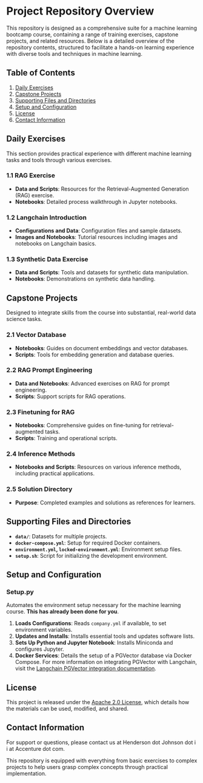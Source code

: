 # Project Repository Overview

This repository is designed as a comprehensive suite for a machine learning bootcamp course, containing a range of training exercises, capstone projects, and related resources. Below is a detailed overview of the repository contents, structured to facilitate a hands-on learning experience with diverse tools and techniques in machine learning.

## Table of Contents
1. [Daily Exercises](#daily-exercises)
2. [Capstone Projects](#capstone-projects)
3. [Supporting Files and Directories](#supporting-files-and-directories)
4. [Setup and Configuration](#setup-and-configuration)
5. [License](#license)
6. [Contact Information](#contact-information)

## Daily Exercises
This section provides practical experience with different machine learning tasks and tools through various exercises.

### 1.1 RAG Exercise
- **Data and Scripts**: Resources for the Retrieval-Augmented Generation (RAG) exercise.
- **Notebooks**: Detailed process walkthrough in Jupyter notebooks.
  
### 1.2 Langchain Introduction
- **Configurations and Data**: Configuration files and sample datasets.
- **Images and Notebooks**: Tutorial resources including images and notebooks on Langchain basics.

### 1.3 Synthetic Data Exercise
- **Data and Scripts**: Tools and datasets for synthetic data manipulation.
- **Notebooks**: Demonstrations on synthetic data handling.

## Capstone Projects
Designed to integrate skills from the course into substantial, real-world data science tasks.

### 2.1 Vector Database
- **Notebooks**: Guides on document embeddings and vector databases.
- **Scripts**: Tools for embedding generation and database queries.

### 2.2 RAG Prompt Engineering
- **Data and Notebooks**: Advanced exercises on RAG for prompt engineering.
- **Scripts**: Support scripts for RAG operations.

### 2.3 Finetuning for RAG
- **Notebooks**: Comprehensive guides on fine-tuning for retrieval-augmented tasks.
- **Scripts**: Training and operational scripts.

### 2.4 Inference Methods
- **Notebooks and Scripts**: Resources on various inference methods, including practical applications.

### 2.5 Solution Directory
- **Purpose**: Completed examples and solutions as references for learners.

## Supporting Files and Directories
- **`data/`**: Datasets for multiple projects.
- **`docker-compose.yml`**: Setup for required Docker containers.
- **`environment.yml`, `locked-environment.yml`**: Environment setup files.
- **`setup.sh`**: Script for initializing the development environment.

## Setup and Configuration

### Setup.py
Automates the environment setup necessary for the machine learning course. **This has already been done for you**.
1. **Loads Configurations**: Reads `company.yml` if available, to set environment variables.
2. **Updates and Installs**: Installs essential tools and updates software lists.
3. **Sets Up Python and Jupyter Notebook**: Installs Miniconda and configures Jupyter.
4. **Docker Services**: Details the setup of a PGVector database via Docker Compose. For more information on integrating PGVector with Langchain, visit the [Langchain PGVector integration documentation](https://python.langchain.com/docs/integrations/vectorstores/pgvector/).

## License
This project is released under the [Apache 2.0 License](https://www.apache.org/licenses/LICENSE-2.0), which details how the materials can be used, modified, and shared.

## Contact Information
For support or questions, please contact us at Henderson dot Johnson dot i i at Accenture dot com.

This repository is equipped with everything from basic exercises to complex projects to help users grasp complex concepts through practical implementation.
